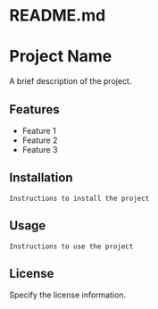 # README.md

# Project Name

A brief description of the project.

## Features
- Feature 1
- Feature 2
- Feature 3

## Installation
```
Instructions to install the project
```

## Usage
```
Instructions to use the project
```

## License
Specify the license information.



